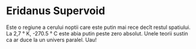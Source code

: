# Eridanus Supervoid

Este o regiune a cerului noptii care este putin mai rece decît restul spatiului.
La 2,7 ° K, -270.5 ° C este abia putin peste zero absolut. Unele teorii sustin
ca ar duce la un univers paralel. Uau!
